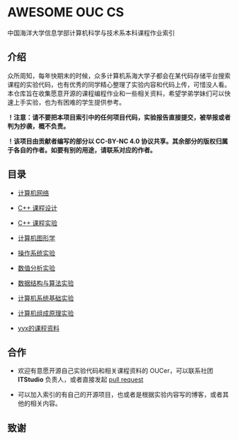 # AWESOME OUC CS

中国海洋大学信息学部计算机科学与技术系本科课程作业索引

## 介绍

众所周知，每年快期末的时候，众多计算机系海大学子都会在某代码存储平台搜索课程的实验代码，也有优秀的同学精心整理了实验内容和代码上传，可惜没人看。本仓库旨在收集愿意开源的课程编程作业和一些相关资料，希望学弟学妹们可以快速上手实验，也为有困难的学生提供参考。

**！注意：请不要把本项目索引中的任何项目代码，实验报告直接提交，被举报或者判为抄袭，概不负责。**

**！该项目由贡献者编写的部分以 CC-BY-NC 4.0 协议共享。其余部分的版权归属于各自的作者。如要有别的用途，请联系对应的作者。**

## 目录

- [计算机网络](./common/ComputerNetwork)
- [C++ 课程设计](./common/CppProjects)
- [C++ 课程实验](./common/ObjectOrientedProgramming)
- [计算机图形学](./common/ComputerGraphics)
- [操作系统实验](https://github.com/19020011038/OUC-HomeWork/tree/main/%E6%93%8D%E4%BD%9C%E7%B3%BB%E7%BB%9F/%E5%AE%9E%E9%AA%8C)
- [数值分析实验](https://github.com/19020011038/OUC-HomeWork/tree/main/%E6%95%B0%E5%80%BC%E5%88%86%E6%9E%90/%E5%AE%9E%E9%AA%8C)
- [数据结构与算法实验](https://github.com/19020011038/OUC-HomeWork/tree/main/%E6%95%B0%E6%8D%AE%E7%BB%93%E6%9E%84)
- [计算机系统基础实验](https://github.com/19020011038/OUC-HomeWork/tree/main/%E8%AE%A1%E7%AE%97%E6%9C%BA%E7%B3%BB%E7%BB%9F%E5%9F%BA%E7%A1%80)
- [计算机组成原理实验](https://github.com/19020011038/OUC-HomeWork/tree/main/%E8%AE%A1%E7%AE%97%E6%9C%BA%E7%BB%84%E6%88%90%E5%8E%9F%E7%90%86)

- [yyx的课程资料](https://github.com/19020011038/OUC-HomeWork)


## 合作

- 欢迎有意愿开源自己实验代码和相关课程资料的 OUCer，可以联系社团 **ITStudio** 负责人，或者直接发起 [pull request](./how_to_use_pull_requests.md)

- 可以加入索引的有自己的开源项目，也或者是根据实验内容写的博客，或者其他的相关内容。

## 致谢
